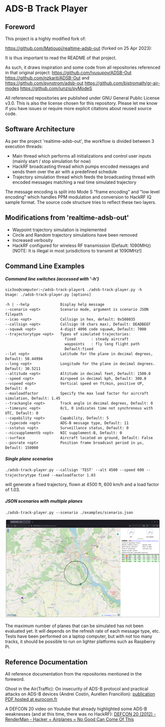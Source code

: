 # ADS-B Track Player

## Foreword

This project is a highly modified fork of:

https://github.com/Matioupi/realtime-adsb-out (forked on 25 Apr 2023):

It is thus important to read the README of that project.

As such, it draws inspiration and some code from all repositories referenced in that original project:
    https://github.com/lyusupov/ADSB-Out
    https://github.com/nzkarit/ADSB-Out and https://github.com/pynstrom/adsb-out
    https://github.com/bistromath/gr-air-modes
    https://github.com/junzis/pyModeS

All referenced repositories are published under GNU General Public License v3.0. This is also the license chosen for this repository.
Please let me know if you have issues or require more explicit citations about reused source code.

## Software Architecture

As per the project 'realtime-adsb-out', the workflow is divided between 3 execution threads:

- Main thread which performs all initializations and control user inputs (mainly start / stop simulation for now)
- HackRF broadcasting thread which pumps encoded messages and sends them over the air with a predefined schedule
- Trajectory simulation thread which feeds the broadcasting thread with encoded messages matching a real time simulated trajectory

The message encoding is split into Mode S "frame encoding" and "low level encoding" which handles PPM modulation and conversion to HackRF IQ sample format. The source code structure tries to reflect these two layers.

## Modifications from 'realtime-adsb-out'

- Waypoint trajectory simulation is implemented
- Circle and Random trajectory simulations have been removed
- Increased verbosity
- HackRF configured for wireless RF transmission (Default: 1090MHz)
[NOTE: It is illegal in most jurisdictions to transmit at 1090MHz!]

## Command Line Examples

#### *Command line switches (accessed with '-h')*  

```
six3oo@computer:~/adsb-track-player$ ./adsb-track-player.py -h
Usage: ./adsb-track-player.py [options]

-h | --help              Display help message
--scenario <opt>         Scenario mode, argument is scenario JSON filepath
--icao <opt>             Callsign in hex, default: 0x508035
--callsign <opt>         Callsign (8 chars max), Default: DEADBEEF
--squawk <opt>           4-digit 4096 code squawk, Default: 7000
--trajectorytype <opt>   Types of simulated trajectories:
                           fixed       : steady aircraft
                           waypoints   : fly long flight path
                           Default:fixed
--lat <opt>              Latitude for the plane in decimal degrees, Default: 50.44994
--long <opt>             Longitude for the plane in decimal degrees. Default: 30.5211
--altitude <opt>         Altitude in decimal feet, Default: 1500.0
--speed <opt>            Airspeed in decimal kph, Default: 300.0
--vspeed <opt>           Vertical speed en ft/min, positive UP, Default: 0
--maxloadfactor          Specify the max load factor for aircraft simulation, Default: 1.45
--trackangle <opt>       Track angle in decimal degrees, Default: 0
--timesync <opt>         0/1, 0 indicates time not synchronous with UTC, Default: 0
--capability <opt>       Capability, Default: 5
--typecode <opt>         ADS-B message type, Default: 11
--sstatus <opt>          Surveillance status, Default: 0
--nicsupplementb <opt>   NIC supplement-B, Default: 0
--surface                Aircraft located on ground, Default: False
--posrate <opt>          Position frame broadcast period in µs, Default: 150000

```

#### *Single plane scenarios*  

`./adsb-track-player.py --callsign 'TEST' --alt 4500 --speed 600 --trajectorytype fixed --maxloadfactor 1.03`

will generate a fixed trajectory, flown at 4500 ft, 600 km/h and a load factor of 1.03.

#### *JSON scenarios with multiple planes*  

`./adsb-track-player.py --scenario ./examples/scenario.json`  
  
![4 planes scenario example](./images/adsb-out-scenario3.png "4 planes scenario example")

The maximum number of planes that can be simulated has not been evaluated yet. It will depends on the refresh rate of each message type, etc.
Tests have been performed on a laptop computer, but with not too many tracks, it should be possible to run on lighter platforms such as Raspberry Pi.  

## Reference Documentation

All reference documentation from the repositories mentioned in the foreword.
  
Ghost in the Air(Traffic): On insecurity of ADS-B protocol and practical attacks on ADS-B devices (Andrei Costin, Aurélien Francillon):
[publication PDF hosted at eurocom.fr](https://www.s3.eurecom.fr/docs/bh12us_costin.pdf)

A DEFCON 20 video on Youtube that already highlighted some ADS-B weaknesses (and at this time, there was no HackRF):
[DEFCON 20 (2012) - RenderMan - Hacker + Airplanes = No Good Can Come Of This](https://www.youtube.com/watch?v=mY2uiLfXmaI)
